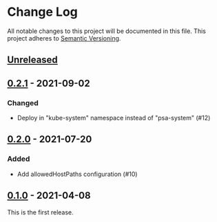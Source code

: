 # Change Log

All notable changes to this project will be documented in this file.
This project adheres to [Semantic Versioning](http://semver.org/).

## [Unreleased]

## [0.2.1] - 2021-09-02

### Changed

- Deploy in "kube-system" namespace instead of "psa-system" (#12)

## [0.2.0] - 2021-07-20

### Added

- Add allowedHostPaths configuration (#10)

## [0.1.0] - 2021-04-08

This is the first release.

[Unreleased]: https://github.com/cybozu-go/pod-security-admission/compare/v0.2.1...HEAD
[0.2.1]: https://github.com/cybozu-go/pod-security-admission/compare/v0.2.0...v0.2.1
[0.2.0]: https://github.com/cybozu-go/pod-security-admission/compare/v0.1.0...v0.2.0
[0.1.0]: https://github.com/cybozu-go/pod-security-admission/compare/1468d8fc5862faccd4c0444b1d7721798ffe6080...v0.1.0
